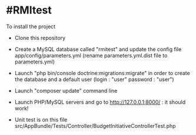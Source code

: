#RMItest
=======

To install the project

- Clone this repository

- Create a MySQL database called "rmitest" and update the config file app/config/parameters.yml (rename parameters.yml.dist file to parameters.yml)

- Launch "php bin/console doctrine:migrations:migrate" in order to create the database and a default user (login : "user" password : "user")

- Launch "composer update" command line

- Launch PHP/MySQL servers and go to http://127.0.0.1:8000/ : it should work!

- Unit test is on this file src/AppBundle/Tests/Controller/BudgetInitiativeControllerTest.php